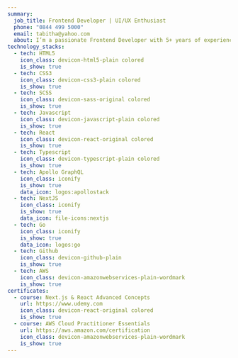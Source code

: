 ```yaml
---
summary:
  job_title: Frontend Developer | UI/UX Enthusiast
  phone: "0844 499 5000"
  email: tabitha@yahoo.com
  about: I’m a passionate Frontend Developer with 5+ years of experience crafting intuitive and engaging web experiences. Skilled in TypeScript, React, and Next.js, I specialize in building fast, accessible, and user-friendly applications. I have a strong eye for design and love bringing ideas to life through code.
technology_stacks:
  - tech: HTML5
    icon_class: devicon-html5-plain colored
    is_show: true
  - tech: CSS3
    icon_class: devicon-css3-plain colored
    is_show: true
  - tech: SCSS
    icon_class: devicon-sass-original colored
    is_show: true
  - tech: Javascript
    icon_class: devicon-javascript-plain colored
    is_show: true
  - tech: React
    icon_class: devicon-react-original colored
    is_show: true
  - tech: Typescript
    icon_class: devicon-typescript-plain colored
    is_show: true
  - tech: Apollo GraphQL
    icon_class: iconify
    is_show: true
    data_icon: logos:apollostack
  - tech: NextJS
    icon_class: iconify
    is_show: true
    data_icon: file-icons:nextjs
  - tech: Go
    icon_class: iconify
    is_show: true
    data_icon: logos:go
  - tech: Github
    icon_class: devicon-github-plain
    is_show: true
  - tech: AWS
    icon_class: devicon-amazonwebservices-plain-wordmark
    is_show: true
certificates:
  - course: Next.js & React Advanced Concepts
    url: https://www.udemy.com
    icon_class: devicon-react-original colored
    is_show: true
  - course: AWS Cloud Practitioner Essentials
    url: https://aws.amazon.com/certification
    icon_class: devicon-amazonwebservices-plain-wordmark
    is_show: true
---
```

